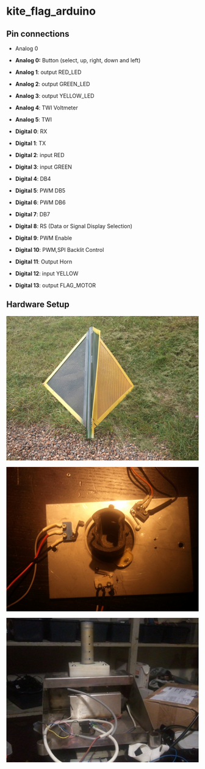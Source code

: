 kite_flag_arduino
=================


## Pin connections


- Analog 0
 
- **Analog 0:** Button (select, up, right, down and left)
- **Analog 1**: output RED_LED
- **Analog 2**: output GREEN_LED
- **Analog 3**: output YELLOW_LED
- **Analog 4**: TWI Voltmeter 
- **Analog 5**: TWI
- **Digital 0**: RX
- **Digital 1**: TX
- **Digital 2**: input RED
- **Digital 3**: input GREEN
- **Digital 4**: DB4 
- **Digital 5**: PWM DB5
- **Digital 6**: PWM DB6
- **Digital 7**: DB7
- **Digital 8**: RS (Data or Signal Display Selection)
- **Digital 9**: PWM Enable
- **Digital 10**: PWM,SPI Backlit Control
- **Digital 11**: Output Horn
- **Digital 12**: input YELLOW
- **Digital 13**: output FLAG_MOTOR

## Hardware Setup

![](docs/IMG_20130929_160835-small.jpg)

![](docs/IMG_20131006_195850-small.jpg)

![](docs/IMG_20131006_195919-small.jpg)